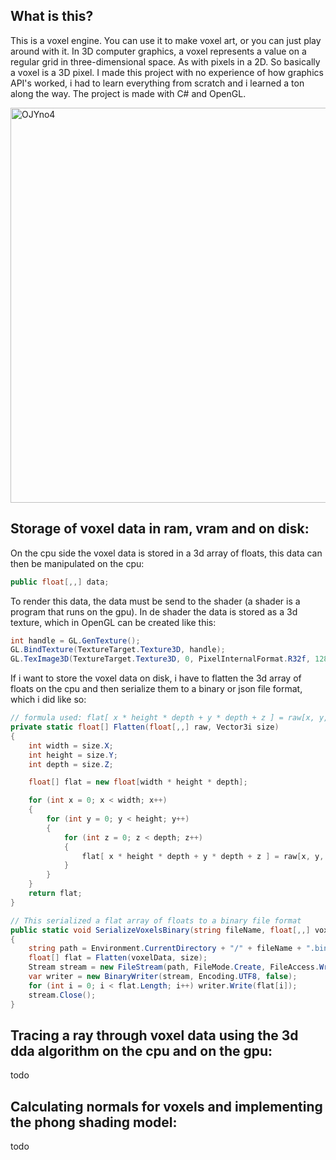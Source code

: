 ## What is this?
This is a voxel engine. You can use it to make voxel art, or you can just play around with it. In 3D computer graphics, a voxel represents a value on a regular grid in three-dimensional space. As with pixels in a 2D. So basically a voxel is a 3D pixel. I made this project with no experience of how graphics API's worked, i had to learn everything from scratch and i learned a ton along the way. The project is made with C# and OpenGL.

<img width="632" alt="OJYno4" src="https://user-images.githubusercontent.com/59654421/188631933-4fae6c0a-b264-4192-b201-6c7c5f9e9588.png">

## Storage of voxel data in ram, vram and on disk:

On the cpu side the voxel data is stored in a 3d array of floats, this data can then be manipulated on the cpu:

```csharp
public float[,,] data;
```

To render this data, the data must be send to the shader (a shader is a program that runs on the gpu). In de shader the data is stored as a 3d texture, which in OpenGL can be created like this: 

```csharp
int handle = GL.GenTexture();
GL.BindTexture(TextureTarget.Texture3D, handle);
GL.TexImage3D(TextureTarget.Texture3D, 0, PixelInternalFormat.R32f, 128, 128, 128, 0, PixelFormat.Red, PixelType.Float, data);
```

If i want to store the voxel data on disk, i have to flatten the 3d array of floats on the cpu and then serialize them to a binary or json file format, which i did like so:

```csharp
// formula used: flat[ x * height * depth + y * depth + z ] = raw[x, y, z];
private static float[] Flatten(float[,,] raw, Vector3i size)
{
    int width = size.X;
    int height = size.Y;
    int depth = size.Z;

    float[] flat = new float[width * height * depth];

    for (int x = 0; x < width; x++)
    {
        for (int y = 0; y < height; y++)
        {
            for (int z = 0; z < depth; z++)
            {
                flat[ x * height * depth + y * depth + z ] = raw[x, y, z];
            }
        }
    }
    return flat;
}

// This serialized a flat array of floats to a binary file format
public static void SerializeVoxelsBinary(string fileName, float[,,] voxelData, Vector3i size)
{
    string path = Environment.CurrentDirectory + "/" + fileName + ".bin";
    float[] flat = Flatten(voxelData, size);
    Stream stream = new FileStream(path, FileMode.Create, FileAccess.Write, FileShare.None);  
    var writer = new BinaryWriter(stream, Encoding.UTF8, false);
    for (int i = 0; i < flat.Length; i++) writer.Write(flat[i]);
    stream.Close();
}
```

## Tracing a ray through voxel data using the 3d dda algorithm on the cpu and on the gpu:
todo

## Calculating normals for voxels and implementing the phong shading model:
todo
